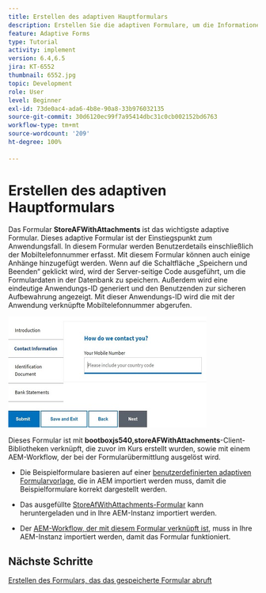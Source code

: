 ```yaml
---
title: Erstellen des adaptiven Hauptformulars
description: Erstellen Sie die adaptiven Formulare, um die Informationen der Menschen, die sich bewerben, und das adaptive Formular zu erfassen und das gespeicherte adaptive Formular abzurufen
feature: Adaptive Forms
type: Tutorial
activity: implement
version: 6.4,6.5
jira: KT-6552
thumbnail: 6552.jpg
topic: Development
role: User
level: Beginner
exl-id: 73de0ac4-ada6-4b8e-90a8-33b976032135
source-git-commit: 30d6120ec99f7a95414dbc31c0cb002152bd6763
workflow-type: tm+mt
source-wordcount: '209'
ht-degree: 100%

---
```


# Erstellen des adaptiven Hauptformulars

Das Formular **StoreAFWithAttachments** ist das wichtigste adaptive Formular. Dieses adaptive Formular ist der Einstiegspunkt zum Anwendungsfall. In diesem Formular werden Benutzerdetails einschließlich der Mobiltelefonnummer erfasst. Mit diesem Formular können auch einige Anhänge hinzugefügt werden. Wenn auf die Schaltfläche „Speichern und Beenden“ geklickt wird, wird der Server-seitige Code ausgeführt, um die Formulardaten in der Datenbank zu speichern. Außerdem wird eine eindeutige Anwendungs-ID generiert und den Benutzenden zur sicheren Aufbewahrung angezeigt. Mit dieser Anwendungs-ID wird die mit der Anwendung verknüpfte Mobiltelefonnummer abgerufen.

![Hauptanwendungsformular](assets/6552.JPG)

Dieses Formular ist mit **bootboxjs540,storeAFWithAttachments**-Client-Bibliotheken verknüpft, die zuvor im Kurs erstellt wurden, sowie mit einem AEM-Workflow, der bei der Formularübermittlung ausgelöst wird.


* Die Beispielformulare basieren auf einer [benutzerdefinierten adaptiven Formularvorlage](assets/custom-template-with-page-component.zip), die in AEM importiert werden muss, damit die Beispielformulare korrekt dargestellt werden.

* Das ausgefüllte [StoreAfWithAttachments-Formular](assets/store-af-with-attachments-form.zip) kann heruntergeladen und in Ihre AEM-Instanz importiert werden.

* Der [AEM-Workflow, der mit diesem Formular verknüpft ist](assets/workflow-model-store-af-with-attachments.zip), muss in Ihre AEM-Instanz importiert werden, damit das Formular funktioniert.


## Nächste Schritte

[Erstellen des Formulars, das das gespeicherte Formular abruft](./retrieve-saved-form.md)